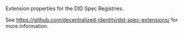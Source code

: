 Extension properties for the DID Spec Registries.

See https://github.com/decentralized-identity/did-spec-extensions/ for more information.
